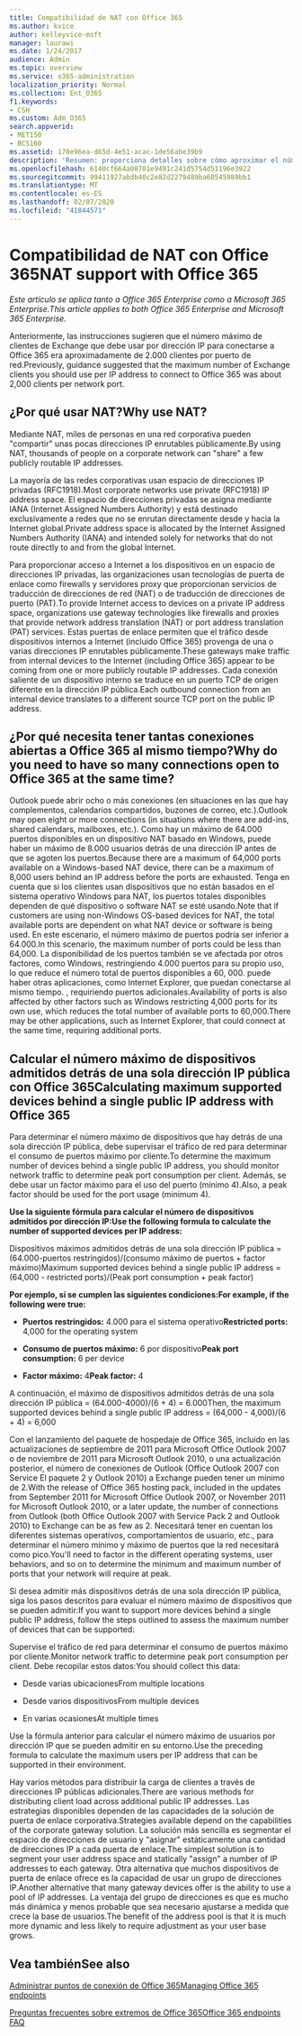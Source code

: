 ```yaml
---
title: Compatibilidad de NAT con Office 365
ms.author: kvice
author: kelleyvice-msft
manager: laurawi
ms.date: 1/24/2017
audience: Admin
ms.topic: overview
ms.service: o365-administration
localization_priority: Normal
ms.collection: Ent_O365
f1.keywords:
- CSH
ms.custom: Adm_O365
search.appverid:
- MET150
- BCS160
ms.assetid: 170e96ea-d65d-4e51-acac-1de56abe39b9
description: 'Resumen: proporciona detalles sobre cómo aproximar el número correcto de clientes que se pueden usar por dirección IP dentro de la organización mediante la traducción de direcciones de red (NAT).'
ms.openlocfilehash: 6140cf664a08701e9491c241d5754d51196e3922
ms.sourcegitcommit: 99411927abdb40c2e82d2279489ba60545989bb1
ms.translationtype: MT
ms.contentlocale: es-ES
ms.lasthandoff: 02/07/2020
ms.locfileid: "41844571"
---
```

# <a name="nat-support-with-office-365"></a><span data-ttu-id="0b91c-103">Compatibilidad de NAT con Office 365</span><span class="sxs-lookup"><span data-stu-id="0b91c-103">NAT support with Office 365</span></span>

<span data-ttu-id="0b91c-104">*Este artículo se aplica tanto a Office 365 Enterprise como a Microsoft 365 Enterprise.*</span><span class="sxs-lookup"><span data-stu-id="0b91c-104">*This article applies to both Office 365 Enterprise and Microsoft 365 Enterprise.*</span></span>

<span data-ttu-id="0b91c-105">Anteriormente, las instrucciones sugieren que el número máximo de clientes de Exchange que debe usar por dirección IP para conectarse a Office 365 era aproximadamente de 2.000 clientes por puerto de red.</span><span class="sxs-lookup"><span data-stu-id="0b91c-105">Previously, guidance suggested that the maximum number of Exchange clients you should use per IP address to connect to Office 365 was about 2,000 clients per network port.</span></span>
  
## <a name="why-use-nat"></a><span data-ttu-id="0b91c-106">¿Por qué usar NAT?</span><span class="sxs-lookup"><span data-stu-id="0b91c-106">Why use NAT?</span></span>

<span data-ttu-id="0b91c-107">Mediante NAT, miles de personas en una red corporativa pueden "compartir" unas pocas direcciones IP enrutables públicamente.</span><span class="sxs-lookup"><span data-stu-id="0b91c-107">By using NAT, thousands of people on a corporate network can "share" a few publicly routable IP addresses.</span></span>
  
<span data-ttu-id="0b91c-108">La mayoría de las redes corporativas usan espacio de direcciones IP privadas (RFC1918).</span><span class="sxs-lookup"><span data-stu-id="0b91c-108">Most corporate networks use private (RFC1918) IP address space.</span></span> <span data-ttu-id="0b91c-109">El espacio de direcciones privadas se asigna mediante IANA (Internet Assigned Numbers Authority) y está destinado exclusivamente a redes que no se enrutan directamente desde y hacia la Internet global.</span><span class="sxs-lookup"><span data-stu-id="0b91c-109">Private address space is allocated by the Internet Assigned Numbers Authority (IANA) and intended solely for networks that do not route directly to and from the global Internet.</span></span>
  
<span data-ttu-id="0b91c-110">Para proporcionar acceso a Internet a los dispositivos en un espacio de direcciones IP privadas, las organizaciones usan tecnologías de puerta de enlace como firewalls y servidores proxy que proporcionan servicios de traducción de direcciones de red (NAT) o de traducción de direcciones de puerto (PAT).</span><span class="sxs-lookup"><span data-stu-id="0b91c-110">To provide Internet access to devices on a private IP address space, organizations use gateway technologies like firewalls and proxies that provide network address translation (NAT) or port address translation (PAT) services.</span></span> <span data-ttu-id="0b91c-111">Estas puertas de enlace permiten que el tráfico desde dispositivos internos a Internet (incluido Office 365) provenga de una o varias direcciones IP enrutables públicamente.</span><span class="sxs-lookup"><span data-stu-id="0b91c-111">These gateways make traffic from internal devices to the Internet (including Office 365) appear to be coming from one or more publicly routable IP addresses.</span></span> <span data-ttu-id="0b91c-112">Cada conexión saliente de un dispositivo interno se traduce en un puerto TCP de origen diferente en la dirección IP pública.</span><span class="sxs-lookup"><span data-stu-id="0b91c-112">Each outbound connection from an internal device translates to a different source TCP port on the public IP address.</span></span> 
  
## <a name="why-do-you-need-to-have-so-many-connections-open-to-office-365-at-the-same-time"></a><span data-ttu-id="0b91c-113">¿Por qué necesita tener tantas conexiones abiertas a Office 365 al mismo tiempo?</span><span class="sxs-lookup"><span data-stu-id="0b91c-113">Why do you need to have so many connections open to Office 365 at the same time?</span></span>

<span data-ttu-id="0b91c-114">Outlook puede abrir ocho o más conexiones (en situaciones en las que hay complementos, calendarios compartidos, buzones de correo, etc.).</span><span class="sxs-lookup"><span data-stu-id="0b91c-114">Outlook may open eight or more connections (in situations where there are add-ins, shared calendars, mailboxes, etc.).</span></span> <span data-ttu-id="0b91c-115">Como hay un máximo de 64.000 puertos disponibles en un dispositivo NAT basado en Windows, puede haber un máximo de 8.000 usuarios detrás de una dirección IP antes de que se agoten los puertos.</span><span class="sxs-lookup"><span data-stu-id="0b91c-115">Because there are a maximum of 64,000 ports available on a Windows-based NAT device, there can be a maximum of 8,000 users behind an IP address before the ports are exhausted.</span></span> <span data-ttu-id="0b91c-116">Tenga en cuenta que si los clientes usan dispositivos que no están basados en el sistema operativo Windows para NAT, los puertos totales disponibles dependen de qué dispositivo o software NAT se esté usando.</span><span class="sxs-lookup"><span data-stu-id="0b91c-116">Note that if customers are using non-Windows OS-based devices for NAT, the total available ports are dependent on what NAT device or software is being used.</span></span> <span data-ttu-id="0b91c-117">En este escenario, el número máximo de puertos podría ser inferior a 64.000.</span><span class="sxs-lookup"><span data-stu-id="0b91c-117">In this scenario, the maximum number of ports could be less than 64,000.</span></span> <span data-ttu-id="0b91c-118">La disponibilidad de los puertos también se ve afectada por otros factores, como Windows, restringiendo 4.000 puertos para su propio uso, lo que reduce el número total de puertos disponibles a 60, 000. puede haber otras aplicaciones, como Internet Explorer, que puedan conectarse al mismo tiempo. , requiriendo puertos adicionales.</span><span class="sxs-lookup"><span data-stu-id="0b91c-118">Availability of ports is also affected by other factors such as Windows restricting 4,000 ports for its own use, which reduces the total number of available ports to 60,000.There may be other applications, such as Internet Explorer, that could connect at the same time, requiring additional ports.</span></span>
  
## <a name="calculating-maximum-supported-devices-behind-a-single-public-ip-address-with-office-365"></a><span data-ttu-id="0b91c-119">Calcular el número máximo de dispositivos admitidos detrás de una sola dirección IP pública con Office 365</span><span class="sxs-lookup"><span data-stu-id="0b91c-119">Calculating maximum supported devices behind a single public IP address with Office 365</span></span>

<span data-ttu-id="0b91c-120">Para determinar el número máximo de dispositivos que hay detrás de una sola dirección IP pública, debe supervisar el tráfico de red para determinar el consumo de puertos máximo por cliente.</span><span class="sxs-lookup"><span data-stu-id="0b91c-120">To determine the maximum number of devices behind a single public IP address, you should monitor network traffic to determine peak port consumption per client.</span></span> <span data-ttu-id="0b91c-121">Además, se debe usar un factor máximo para el uso del puerto (mínimo 4).</span><span class="sxs-lookup"><span data-stu-id="0b91c-121">Also, a peak factor should be used for the port usage (minimum 4).</span></span> 
  
 <span data-ttu-id="0b91c-122">**Use la siguiente fórmula para calcular el número de dispositivos admitidos por dirección IP:**</span><span class="sxs-lookup"><span data-stu-id="0b91c-122">**Use the following formula to calculate the number of supported devices per IP address:**</span></span>
  
<span data-ttu-id="0b91c-123">Dispositivos máximos admitidos detrás de una sola dirección IP pública = (64.000-puertos restringidos)/(consumo máximo de puertos + factor máximo)</span><span class="sxs-lookup"><span data-stu-id="0b91c-123">Maximum supported devices behind a single public IP address = (64,000 - restricted ports)/(Peak port consumption + peak factor)</span></span>
  
 <span data-ttu-id="0b91c-124">**Por ejemplo, si se cumplen las siguientes condiciones:**</span><span class="sxs-lookup"><span data-stu-id="0b91c-124">**For example, if the following were true:**</span></span>
  
- <span data-ttu-id="0b91c-125">**Puertos restringidos:** 4.000 para el sistema operativo</span><span class="sxs-lookup"><span data-stu-id="0b91c-125">**Restricted ports:** 4,000 for the operating system</span></span>

- <span data-ttu-id="0b91c-126">**Consumo de puertos máximo:** 6 por dispositivo</span><span class="sxs-lookup"><span data-stu-id="0b91c-126">**Peak port consumption:** 6 per device</span></span>

- <span data-ttu-id="0b91c-127">**Factor máximo:** 4</span><span class="sxs-lookup"><span data-stu-id="0b91c-127">**Peak factor:** 4</span></span>

<span data-ttu-id="0b91c-128">A continuación, el máximo de dispositivos admitidos detrás de una sola dirección IP pública = (64.000-4000)/(6 + 4) = 6.000</span><span class="sxs-lookup"><span data-stu-id="0b91c-128">Then, the maximum supported devices behind a single public IP address = (64,000 - 4,000)/(6 + 4) = 6,000</span></span>
  
<span data-ttu-id="0b91c-129">Con el lanzamiento del paquete de hospedaje de Office 365, incluido en las actualizaciones de septiembre de 2011 para Microsoft Office Outlook 2007 o de noviembre de 2011 para Microsoft Outlook 2010, o una actualización posterior, el número de conexiones de Outlook (Office Outlook 2007 con Service El paquete 2 y Outlook 2010) a Exchange pueden tener un mínimo de 2.</span><span class="sxs-lookup"><span data-stu-id="0b91c-129">With the release of Office 365 hosting pack, included in the updates from September 2011 for Microsoft Office Outlook 2007, or November 2011 for Microsoft Outlook 2010, or a later update, the number of connections from Outlook (both Office Outlook 2007 with Service Pack 2 and Outlook 2010) to Exchange can be as few as 2.</span></span> <span data-ttu-id="0b91c-130">Necesitará tener en cuentan los diferentes sistemas operativos, comportamientos de usuario, etc., para determinar el número mínimo y máximo de puertos que la red necesitará como pico.</span><span class="sxs-lookup"><span data-stu-id="0b91c-130">You'll need to factor in the different operating systems, user behaviors, and so on to determine the minimum and maximum number of ports that your network will require at peak.</span></span>
  
<span data-ttu-id="0b91c-131">Si desea admitir más dispositivos detrás de una sola dirección IP pública, siga los pasos descritos para evaluar el número máximo de dispositivos que se pueden admitir:</span><span class="sxs-lookup"><span data-stu-id="0b91c-131">If you want to support more devices behind a single public IP address, follow the steps outlined to assess the maximum number of devices that can be supported:</span></span>
  
<span data-ttu-id="0b91c-132">Supervise el tráfico de red para determinar el consumo de puertos máximo por cliente.</span><span class="sxs-lookup"><span data-stu-id="0b91c-132">Monitor network traffic to determine peak port consumption per client.</span></span> <span data-ttu-id="0b91c-133">Debe recopilar estos datos:</span><span class="sxs-lookup"><span data-stu-id="0b91c-133">You should collect this data:</span></span>
  
- <span data-ttu-id="0b91c-134">Desde varias ubicaciones</span><span class="sxs-lookup"><span data-stu-id="0b91c-134">From multiple locations</span></span>
    
- <span data-ttu-id="0b91c-135">Desde varios dispositivos</span><span class="sxs-lookup"><span data-stu-id="0b91c-135">From multiple devices</span></span>
    
- <span data-ttu-id="0b91c-136">En varias ocasiones</span><span class="sxs-lookup"><span data-stu-id="0b91c-136">At multiple times</span></span>
    
<span data-ttu-id="0b91c-137">Use la fórmula anterior para calcular el número máximo de usuarios por dirección IP que se pueden admitir en su entorno.</span><span class="sxs-lookup"><span data-stu-id="0b91c-137">Use the preceding formula to calculate the maximum users per IP address that can be supported in their environment.</span></span>
  
<span data-ttu-id="0b91c-138">Hay varios métodos para distribuir la carga de clientes a través de direcciones IP públicas adicionales.</span><span class="sxs-lookup"><span data-stu-id="0b91c-138">There are various methods for distributing client load across additional public IP addresses.</span></span> <span data-ttu-id="0b91c-139">Las estrategias disponibles dependen de las capacidades de la solución de puerta de enlace corporativa.</span><span class="sxs-lookup"><span data-stu-id="0b91c-139">Strategies available depend on the capabilities of the corporate gateway solution.</span></span> <span data-ttu-id="0b91c-140">La solución más sencilla es segmentar el espacio de direcciones de usuario y "asignar" estáticamente una cantidad de direcciones IP a cada puerta de enlace.</span><span class="sxs-lookup"><span data-stu-id="0b91c-140">The simplest solution is to segment your user address space and statically "assign" a number of IP addresses to each gateway.</span></span> <span data-ttu-id="0b91c-141">Otra alternativa que muchos dispositivos de puerta de enlace ofrece es la capacidad de usar un grupo de direcciones IP.</span><span class="sxs-lookup"><span data-stu-id="0b91c-141">Another alternative that many gateway devices offer is the ability to use a pool of IP addresses.</span></span> <span data-ttu-id="0b91c-142">La ventaja del grupo de direcciones es que es mucho más dinámica y menos probable que sea necesario ajustarse a medida que crece la base de usuarios.</span><span class="sxs-lookup"><span data-stu-id="0b91c-142">The benefit of the address pool is that it is much more dynamic and less likely to require adjustment as your user base grows.</span></span>
  
## <a name="see-also"></a><span data-ttu-id="0b91c-143">Vea también</span><span class="sxs-lookup"><span data-stu-id="0b91c-143">See also</span></span>

[<span data-ttu-id="0b91c-144">Administrar puntos de conexión de Office 365</span><span class="sxs-lookup"><span data-stu-id="0b91c-144">Managing Office 365 endpoints</span></span>](https://support.office.com/article/99cab9d4-ef59-4207-9f2b-3728eb46bf9a)
  
[<span data-ttu-id="0b91c-145">Preguntas frecuentes sobre extremos de Office 365</span><span class="sxs-lookup"><span data-stu-id="0b91c-145">Office 365 endpoints FAQ</span></span>](https://support.office.com/article/d4088321-1c89-4b96-9c99-54c75cae2e6d)
